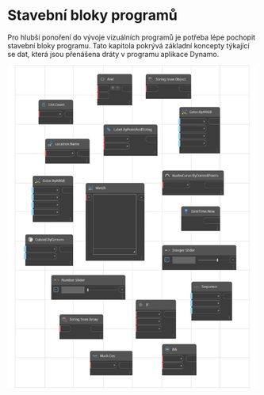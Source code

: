 # Stavební bloky programů

Pro hlubší ponoření do vývoje vizuálních programů je potřeba lépe pochopit stavební bloky programu. Tato kapitola pokrývá základní koncepty týkající se dat, která jsou přenášena dráty v programu aplikace Dynamo.

![](../images/5-3/buildingblocksofprogram.png)
